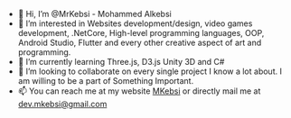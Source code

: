 - 👋 Hi, I’m @MrKebsi - Mohammed Alkebsi
- 👀 I’m interested in Websites 
development/design, video games development,
.NetCore, High-level programming languages, 
OOP, Android Studio, Flutter and every other
creative aspect of art and programming. 
- 🌱 I’m currently learning Three.js, D3.js
Unity 3D and C#
- 💞️ I’m looking to collaborate on every single
project I know a lot about. I am willing to be a part
of Something Important. 
- 📫 You can reach me at my website
[MKebsi](https://mrkebsi.github.io/) or
directly mail me at [dev.mkebsi@gmail.com](mailto:dev.mkebsi@gmail.co)

<!---
MrKebsi/MrKebsi is a ✨ special ✨ repository because its `README.md` (this file) appears on your GitHub profile.
You can click the Preview link to take a look at your changes.
--->
